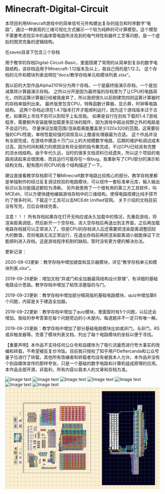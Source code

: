 # Minecraft-Digital-Circuit

本项目利用Minecraft游戏中的简单信号元件构建出复杂的组合和时序数字“电路”，通过一种直观的三维可视化方式展示一个较为纯粹的可计算模型。这个模型不需要考虑现实中的晶体管电路所涉及到的电气特性和器件工艺等问题，是一个虚拟的图灵完备的逻辑结构。

在saves目录下包含三个存档

用于教学的存档Digital-Circuit-Basic，里面搭建了常用的从简单到复杂的数字电路结构，该存档适用于Minecraft-1.12版本及以上，我自己用的是1.12.2。
这个存档的元件和模块列表说明在“docs/教学存档单元和模块列表.xlsx”。

我以前的大型作品Alpha21016分为两个存档，一个是最终版演示存档，一个是加减乘除计算器演示存档。
之所以分开是因为最终版的存档里为了让CPU的电路简化，四则运算计算器已经被我废弃了，所以我把很久以前刚建完四则运算计算器时的存档单独列出来。
最终版里包含CPU，特殊函数计算器，显示屏，时钟等电路结构。
这两个存档必须在1.4.7版本打开才能顺利运行，因为这个游戏版本过于古老，如果网上寻找不到可以到知乎上私信我。
如果是自行在别处下载的1.4.7游戏程序，需要额外安装能够加载更多区块的插件，因为游戏中超出视野之外的电路是不会运行的。
尽量保证加载范围/渲染距离能覆盖至少320x320的范围，这需要较强的CPU性能，单核性能较强的双核及以上酷睿处理器最为合适。
这个作品并没有全部完成，在游戏中建造十万门以上的大规模数字电路，后期的维护和调试成本过高，因为时间和精力的原因没有将全部的指令集完成，不过CPU已经具有完整的流水线结构。由于年代久远，当时的很多文档资料已经遗失，所以这个项目的电路阅读起来会很困难，而且运行可能存在一些bug。我重新写了CPU部分的演示和结构文档，配有图片将CPU的各个结构描述了一下。

建议直接看教学存档即可了解Minecraft数字电路比较核心的部分。教学存档里都是单独制作的经过反复调试校验的电路模块，可以视作一套标准单元库，输入输出标识以及功能描述都较为清晰。
另外我使用了一个很有用的第三方工具软件，叫MCEdit，可以方便快捷地编辑游戏存档中的三维结构，使得电路搭建比纯手搭节约了很多时间，下载这个工具可以去MCEdit Unified官网。
关于介绍的文档目前没有写完，日后会继续完善。

注意！！！
所有存档如果存在打开无响应或永久加载中的情况，先重启游戏，将渲染距离调低，然后新开一个空存档，进入空存档后再退出到主界面，之后再加载电路存档就可以正常进入了。但是CPU的存档进入后还需要把渲染距离调整回较大的数值，否则电路无法正常运行，在退出存档前再把渲染距离调小就能保证下次能顺利进入存档。这是游戏程序机制的缺陷，暂时没有更方便的解决办法。

更新记录：

2020-08-03更新：教学存档中增加键盘和显示器模块，详见“教学存档单元和模块列表.xlsx”。

2019-09-28更新：增加文档“异或门和全加器最简结构设计原理”，有详细的基础电路设计思路。教学存档中增加了粘性活塞版的与门。

2019-09-23更新：教学存档中增加部分精简版的基础电路模块，quiz中增加第6个问题，内容是关于建造全加器。

2019-09-22更新：教学存档中增加了quiz模块，里面暂时有5个问题，以后还会增加。我给的参考答案在每个问题旁边的小木屋内，每道题并不一定只有唯一解。

2019-09-20更新：教学存档中增加了部分基础电路模块比如或非门，与非门，RS或非触发器等。完善了模块列表文档，列出了每个电路模块的坐标以便于寻找。

【重要声明】本作品不支持任何公众号和自媒体为了吸引流量而进行夸大事实的改编和转载，不希望被反复炒冷饭。目前我只授权了知乎用户Deftercanda和公众号量子位进行了转载，其他所有改编者和转载者均没有被我本人允许。本作品并没有个别自媒体宣传的那样夸张，只是一个基础的数字电路和计算机组成原理的应用。本作品全部开源，非盈利，所有内容以我本人的文章和存档为准。

![Image text](https://github.com/Alpha21016/Minecraft-Digital-Circuit/blob/master/images/Alpha21016/view02.jpg)
![Image text](https://github.com/Alpha21016/Minecraft-Digital-Circuit/blob/master/images/Alpha21016/view03.jpg)
![Image text](https://github.com/Alpha21016/Minecraft-Digital-Circuit/blob/master/images/Basic/view01.jpg)
![Image text](https://github.com/Alpha21016/Minecraft-Digital-Circuit/blob/master/images/Basic/view02.jpg)
![Image text](https://github.com/Alpha21016/Minecraft-Digital-Circuit/blob/master/images/Basic/adder.jpg)
![Image text](https://github.com/Alpha21016/Minecraft-Digital-Circuit/blob/master/images/Basic/键盘显示器-黑夜.jpg)
![Image text](https://github.com/Alpha21016/Minecraft-Digital-Circuit/blob/master/images/Basic/键盘显示器-背面.jpg)
![Image text](https://github.com/Alpha21016/Minecraft-Digital-Circuit/blob/master/images/Basic/map.png)
